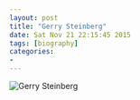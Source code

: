 ```yaml
---
layout: post
title: "Gerry Steinberg"
date: Sat Nov 21 22:15:45 2015
tags: [biography]
categories:
-
---
```


![Gerry Steinberg](images/steinberg_th.jpg)
